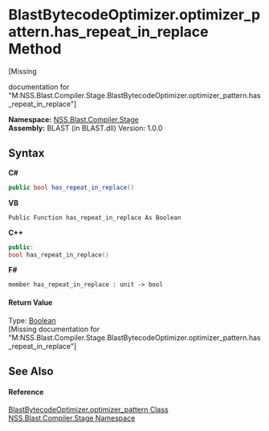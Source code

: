 # BlastBytecodeOptimizer.optimizer_pattern.has_repeat_in_replace Method 
 

\[Missing <summary> documentation for "M:NSS.Blast.Compiler.Stage.BlastBytecodeOptimizer.optimizer_pattern.has_repeat_in_replace"\]

**Namespace:**&nbsp;<a href="f44e629d-16ad-ce78-c6d1-bb239589698b">NSS.Blast.Compiler.Stage</a><br />**Assembly:**&nbsp;BLAST (in BLAST.dll) Version: 1.0.0

## Syntax

**C#**<br />
``` C#
public bool has_repeat_in_replace()
```

**VB**<br />
``` VB
Public Function has_repeat_in_replace As Boolean
```

**C++**<br />
``` C++
public:
bool has_repeat_in_replace()
```

**F#**<br />
``` F#
member has_repeat_in_replace : unit -> bool 

```


#### Return Value
Type: <a href="https://docs.microsoft.com/dotnet/api/system.boolean" target="_blank" rel="noopener noreferrer">Boolean</a><br />\[Missing <returns> documentation for "M:NSS.Blast.Compiler.Stage.BlastBytecodeOptimizer.optimizer_pattern.has_repeat_in_replace"\]

## See Also


#### Reference
<a href="d5ed229e-e370-7fa2-1e0f-de86cb71337b">BlastBytecodeOptimizer.optimizer_pattern Class</a><br /><a href="f44e629d-16ad-ce78-c6d1-bb239589698b">NSS.Blast.Compiler.Stage Namespace</a><br />